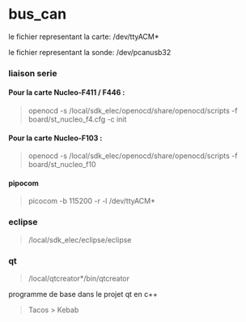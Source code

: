 # bus_can

le fichier representant la carte: /dev/ttyACM*

le fichier representant la sonde: /dev/pcanusb32

### liaison serie
#### Pour la carte Nucleo-F411 / F446 :
> openocd -s /local/sdk_elec/openocd/share/openocd/scripts -f board/st_nucleo_f4.cfg -c init  

#### Pour la carte Nucleo-F103 :
> openocd -s /local/sdk_elec/openocd/share/openocd/scripts -f board/st_nucleo_f10

#### pipocom
> picocom -b 115200 -r -l /dev/ttyACM*

### eclipse
> /local/sdk_elec/eclipse/eclipse 

### qt
> /local/qtcreator*/bin/qtcreator

programme de base dans le projet qt en c++

> Tacos > Kebab
